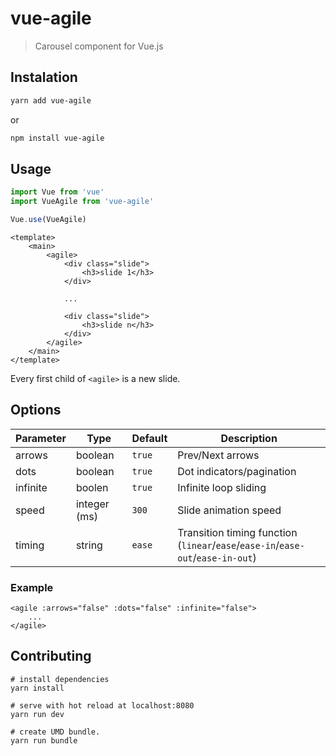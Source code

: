 # vue-agile

> Carousel component for Vue.js

## Instalation

``` bash
yarn add vue-agile
```

or

``` bash
npm install vue-agile
```

## Usage
``` js
import Vue from 'vue'
import VueAgile from 'vue-agile'

Vue.use(VueAgile)
```
``` vue
<template>
    <main>
        <agile>
            <div class="slide">
                <h3>slide 1</h3>
            </div>
            
            ...
            
            <div class="slide">
                <h3>slide n</h3>
            </div>
        </agile>
    </main>
</template>
```

Every first child of `<agile>` is a new slide.

## Options
| Parameter | Type | Default | Description |
| --- | --- | --- | --- |
| arrows | boolean | `true` | Prev/Next arrows |
| dots | boolean | `true` | Dot indicators/pagination |
| infinite | boolen | `true` | Infinite loop sliding | 
| speed | integer (ms) | `300` | Slide animation speed | 
| timing | string | `ease` | Transition timing function <br> (`linear`/`ease`/`ease-in`/`ease-out`/`ease-in-out`) |

### Example

``` vue
<agile :arrows="false" :dots="false" :infinite="false">
    ...
</agile>
```

## Contributing
```
# install dependencies
yarn install
 
# serve with hot reload at localhost:8080
yarn run dev
 
# create UMD bundle.
yarn run bundle
```
